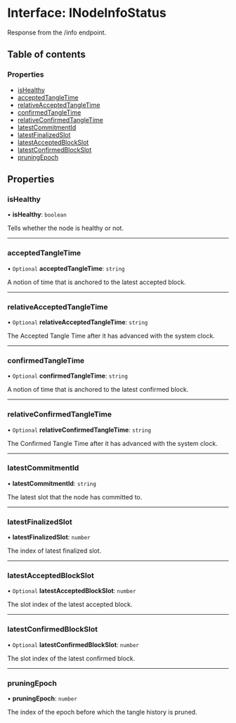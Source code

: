 # Interface: INodeInfoStatus

Response from the /info endpoint.

## Table of contents

### Properties

- [isHealthy](INodeInfoStatus.md#ishealthy)
- [acceptedTangleTime](INodeInfoStatus.md#acceptedtangletime)
- [relativeAcceptedTangleTime](INodeInfoStatus.md#relativeacceptedtangletime)
- [confirmedTangleTime](INodeInfoStatus.md#confirmedtangletime)
- [relativeConfirmedTangleTime](INodeInfoStatus.md#relativeconfirmedtangletime)
- [latestCommitmentId](INodeInfoStatus.md#latestcommitmentid)
- [latestFinalizedSlot](INodeInfoStatus.md#latestfinalizedslot)
- [latestAcceptedBlockSlot](INodeInfoStatus.md#latestacceptedblockslot)
- [latestConfirmedBlockSlot](INodeInfoStatus.md#latestconfirmedblockslot)
- [pruningEpoch](INodeInfoStatus.md#pruningepoch)

## Properties

### isHealthy

• **isHealthy**: `boolean`

Tells whether the node is healthy or not.

___

### acceptedTangleTime

• `Optional` **acceptedTangleTime**: `string`

A notion of time that is anchored to the latest accepted block.

___

### relativeAcceptedTangleTime

• `Optional` **relativeAcceptedTangleTime**: `string`

The Accepted Tangle Time after it has advanced with the system clock.

___

### confirmedTangleTime

• `Optional` **confirmedTangleTime**: `string`

A notion of time that is anchored to the latest confirmed block.

___

### relativeConfirmedTangleTime

• `Optional` **relativeConfirmedTangleTime**: `string`

The Confirmed Tangle Time after it has advanced with the system clock.

___

### latestCommitmentId

• **latestCommitmentId**: `string`

The latest slot that the node has committed to.

___

### latestFinalizedSlot

• **latestFinalizedSlot**: `number`

The index of latest finalized slot.

___

### latestAcceptedBlockSlot

• `Optional` **latestAcceptedBlockSlot**: `number`

The slot index of the latest accepted block.

___

### latestConfirmedBlockSlot

• `Optional` **latestConfirmedBlockSlot**: `number`

The slot index of the latest confirmed block.

___

### pruningEpoch

• **pruningEpoch**: `number`

The index of the epoch before which the tangle history is pruned.
